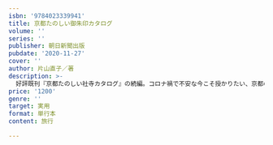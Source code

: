 ```yaml
---
isbn: '9784023339941'
title: 京都たのしい御朱印カタログ
volume: ''
series: ''
publisher: 朝日新聞出版
pubdate: '2020-11-27'
cover: ''
author: 片山直子／著
description: >-
  好評既刊『京都たのしい社寺カタログ』の続編。コロナ禍で不安な今こそ授かりたい、京都の神社・寺院のさまざまな御朱印を紹介。アーティスティック、季節限定など、授かりたくなる御朱印が多数。御朱印集め・社寺めぐりの必携本です。
price: '1200'
genre: ''
target: 実用
format: 単行本
content: 旅行

---
```

